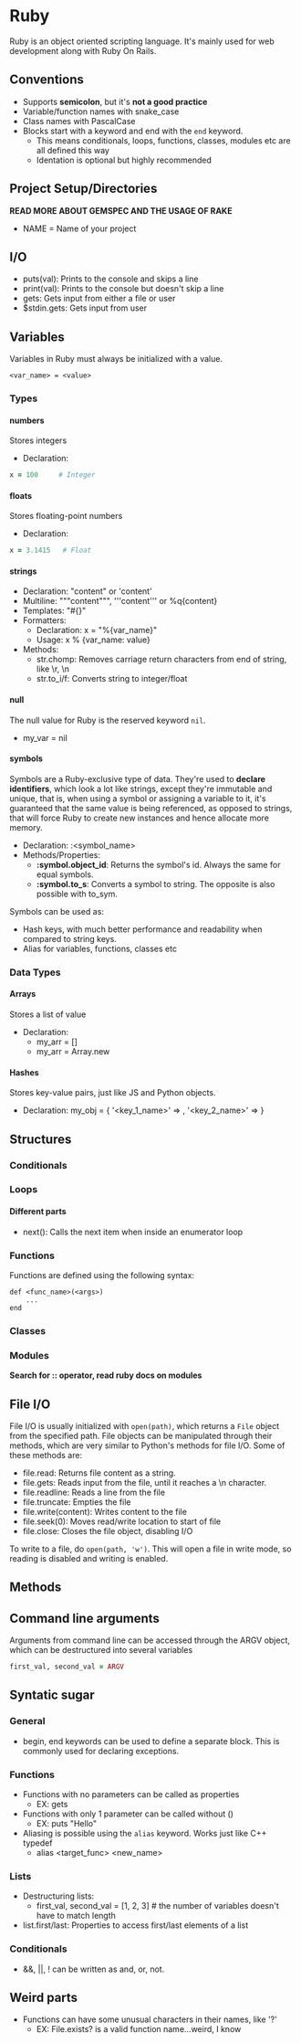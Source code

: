 # Ruby
Ruby is an object oriented scripting language. It's mainly used for web development along with Ruby On Rails.


## Conventions
- Supports **semicolon**, but it's **not a good practice**
- Variable/function names with snake_case
- Class names with PascalCase
- Blocks start with a keyword and end with the `end` keyword.
    - This means conditionals, loops, functions, classes, modules etc are all defined this way
    - Identation is optional but highly recommended 


## Project Setup/Directories
**READ MORE ABOUT GEMSPEC AND THE USAGE OF RAKE**
- NAME = Name of your project

## I/O
- puts(val): Prints to the console and skips a line
- print(val): Prints to the console but doesn't skip a line
- gets: Gets input from either a file or user
- $stdin.gets: Gets input from user


## Variables
Variables in Ruby must always be initialized with a value.

```
<var_name> = <value>
```

### Types

#### numbers
Stores integers

- Declaration:
```ruby
x = 100     # Integer
```


#### floats
Stores floating-point numbers

- Declaration:
```ruby
x = 3.1415   # Float
```


#### strings
- Declaration: "content" or 'content'
- Multiline: """content""", '''content''' or %q{content}
- Templates: "#{}"
- Formatters:
    - Declaration: x = "%{var_name}"
    - Usage: x % {var_name: value}
- Methods:
    - str.chomp: Removes carriage return characters from end of string, like \r, \n
    - str.to_i/f: Converts string to integer/float


#### null
The null value for Ruby is the reserved keyword `nil`.
- my_var = nil


#### symbols
Symbols are a Ruby-exclusive type of data. They're used to **declare identifiers**, which look a lot like strings, except they're immutable and unique, that is, when using a symbol or assigning a variable to it, it's guaranteed that the same value is being referenced, as opposed to strings, that will force Ruby to create new instances and hence allocate more memory.

- Declaration: :<symbol_name>
- Methods/Properties:
    - **:symbol.object_id**: Returns the symbol's id. Always the same for equal symbols.
    - **:symbol.to_s**: Converts a symbol to string. The opposite is also possible with to_sym.


Symbols can be used as: 
- Hash keys, with much better performance and readability when compared to string keys.
- Alias for variables, functions, classes etc




### Data Types

#### Arrays
Stores a list of value
- Declaration:
    - my_arr = []
    - my_arr = Array.new


#### Hashes
Stores key-value pairs, just like JS and Python objects.
- Declaration:
    my_obj = {
        '<key_1_name>' => <value>,
        '<key_2_name>' => <value>
    }



## Structures

### Conditionals


### Loops

#### Different parts
- next(): Calls the next item when inside an enumerator loop

### Functions
Functions are defined using the following syntax:

```
def <func_name>(<args>)
    ...
end
```

### Classes


### Modules
**Search for :: operator, read ruby docs on modules**

## File I/O
File I/O is usually initialized with `open(path)`, which returns a `File` object from the specified path.
File objects can be manipulated through their methods, which are very similar to Python's methods for file I/O.
Some of these methods are:

- file.read: Returns file content as a string.
- file.gets: Reads input from the file, until it reaches a \n character.
- file.readline: Reads a line from the file
- file.truncate: Empties the file
- file.write(content): Writes content to the file
- file.seek(0): Moves read/write location to start of file
- file.close: Closes the file object, disabling I/O

To write to a file, do `open(path, 'w')`. This will open a file in write mode, so reading is disabled and writing
is enabled.


## Methods


## Command line arguments
Arguments from command line can be accessed through the ARGV object, which can be destructured into several variables

```ruby
first_val, second_val = ARGV
```


## Syntatic sugar

### General
- begin, end keywords can be used to define a separate block. This is commonly used for
declaring exceptions.

### Functions
- Functions with no parameters can be called as properties
    - EX: gets
- Functions with only 1 parameter can be called without ()
    - EX: puts "Hello"
- Aliasing is possible using the `alias` keyword. Works just like C++ typedef
    - alias <target_func> <new_name>

### Lists
- Destructuring lists:
    - first_val, second_val = [1, 2, 3]  # the number of variables doesn't have to match length
- list.first/last: Properties to access first/last elements of a list


### Conditionals
- &&, ||, ! can be written as and, or, not.


## Weird parts
- Functions can have some unusual characters in their names, like '?'
    - EX: File.exists? is a valid function name...weird, I know
